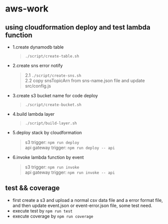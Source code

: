 # aws-work

## using cloudformation deploy and test lambda function

- 1.create dynamodb table
  > `./script/create-table.sh`
- 2.create sns error notify
  > 2.1 `./script/create-sns.sh`  
  >  2.2 copy snsTopicArn from sns-name.json file and update src/config.js
- 3.create s3 bucket name for code deploy
  > `./script/create-bucket.sh`
- 4.build lambda layer
  > `./script/build-layer.sh`
- 5.deploy stack by cloudformation
  > s3 trigger: `npm run deploy`  
  > api gateway trigger: `npm run deploy -- api`
- 6.invoke lambda function by event
  > s3 trigger: `npm run invoke`  
  > api gateway trigger: `npm run invoke -- api`

## test && coverage

- first create a s3 and upload a normal csv data file and a error format file, and then
  update event.json or event-error.json file, some test need.
- execute test by `npm run test`
- execute coverage by `npm run coverage`

